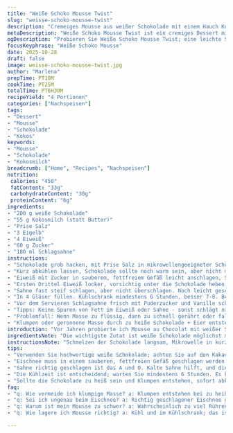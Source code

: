 ```yaml
---
title: "Weiße Schoko Mousse Twist"
slug: "weisse-schoko-mousse-twist"
description: "Cremeiges Mousse aus weißer Schokolade mit einem Hauch Kokosmilch statt Butter. Eier getrennt, Eiweiß steif, Eigelb samt Schokolade vorsichtig vermengt. Sahne luftig geschlagen, untergezogen. Kühlt lange, wird fest, fast wie Pudding. Frische Beeren und selbstgeschlagene Vanillesahne oben drauf. Aromatisch süß, nicht zu schwer, angenehme Textur. Perfekte Technik wichtig, kein Rühren zu viel, sonst fällt alles zusammen. Gesund? Nein, eher Genuss mit Bedacht. Altbewährte Tricks für fluffige Masse, kleine Fehler retten möglich. "
metaDescription: "Weiße Schoko Mousse Twist ist ein cremiges Dessert mit Kokosmilch. Leicht und aromatisch, perfekt für jeden Anlass."
ogDescription: "Probieren Sie Weiße Schoko Mousse Twist; eine leichte Schokoladenmousse mit Kokos, die das Dessert verzaubert."
focusKeyphrase: "Weiße Schoko Mousse"
date: 2025-10-28
draft: false
image: weisse-schoko-mousse-twist.jpg
author: "Marlena"
prepTime: PT10M
cookTime: PT25M
totalTime: PT6H30M
recipeYield: "4 Portionen"
categories: ["Nachspeisen"]
tags:
- "Dessert"
- "Mousse"
- "Schokolade"
- "Kokos"
keywords:
- "Mousse"
- "Schokolade"
- "Kokosmilch"
breadcrumb: ["Home", "Recipes", "Nachspeisen"]
nutrition: 
 calories: "450"
 fatContent: "33g"
 carbohydrateContent: "30g"
 proteinContent: "6g"
ingredients:
- "200 g weiße Schokolade"
- "55 g Kokosmilch (statt Butter)"
- "Prise Salz"
- "3 Eigelb"
- "4 Eiweiß"
- "60 g Zucker"
- "180 ml Schlagsahne"
instructions:
- "Schokolade grob hacken, mit Prise Salz in mikrowellengeeigneter Schüssel in 25 Sekunden Schritten schmelzen, zwischendurch rühren, bis fast flüssig. Nicht zu heiß, sonst Klumpen oder Anbrennen; lieber etwas Temperatur rausnehmen, Schüssel vom Herd nehmen, da Nachwärme reicht. Kokosmilch einrühren - gibt anderen Geschmack, aber schön cremig, nicht fettig wie Butter."
- "Kurz abkühlen lassen, Schokolade sollte noch warm sein, aber nicht mehr hoch erhitzt. Eigelb nacheinander einrühren, viel Geduld, sonst gerinnt es. Wichtig hier: mit Schneebesen langsam arbeiten, homogene Masse entsteht, keine Klümpchen."
- "Eiweiß mit Zucker in sauberem, fettfreiem Gefäß leicht anschlagen, 5-6 Minuten auf mittlerer bis hoher Geschwindigkeit, bis sich weiche Spitzen bilden - fest, aber noch nicht bröckelig. Wenn zu steif, wird später alles trocken und krümelig."
- "Ersten Drittel Eiweiß locker, vorsichtig unter die Schokolade heben mit Silikonspatel, nicht rühren oder schlagen! Luftigkeit bewahren, deswegen nicht zu viel Kraft. Restliches Eiweiß dann wieder in zwei Schritten unterheben. Schokolade wirkt dadurch leichter und voluminöser."
- "Sahne fast steif schlagen, aber nicht überschlagen. Noch leicht geschmeidig, Spitze sollen ziehen, nicht abbrechen. Danach behutsam unter die Schokomasse ziehen, damit Volumen erhalten bleibt."
- "In 4 Gläser füllen. Kühlschrank mindestens 6 Stunden, besser 7-8. Bei zeitiger Vorbereitung ideal zum nächsten Tag. Will das Mousse gut durchgekühlt, dann fest, samtig, nicht wässrig."
- "Vor dem Servieren Schlagsahne frisch mit Puderzucker und Vanille schlagen (ca. 4 Minuten mittlere Geschwindigkeit). Oben drauf und frische Beeren nach Wahl. Himbeeren, Heidelbeeren geben leichte Säure zum süßen Mousse."
- "Tipps: Keine Spuren von Fett im Eiweiß oder Sahne - sonst schlägt nichts auf. Zimmertemperatur Eier helfen. Kokosmilch als Butterersatz klappt gut, bringt exotische Note. Wer Vollfettbutter bevorzugt, einfach tauschen. Bei Schokolade auf weißen Anteil achten, einige Marken enthalten mehr Milch- oder Zuckeranteil, sonst bitter oder zu süß."
- "Problemfall: Wenn Masse zu flüssig, dann zu schnell gerührt oder falsche Reihenfolge. Lieber nochmal in den Kühlschrank, Luft einarbeiten durch sanftes Heben."
- "Klumpen oder geronnene Masse durch zu heiße Schokolade + Eier entstehen, dann abkühlen lassen und zügig kalt schlagen mit Sahne - manchmal rettbar."
introduction: "Vor Jahren probierte ich Mousse au Chocolat mit weißer Schokolade - jedes Mal zu schwer oder bröckelig. Dann die Idee, Butter durch Kokosmilch zu ersetzen, weniger Fett, dabei cremig. Eiweiß richtig fluffig schlagen, gehört zum Geheimnis. Das Rühren vorsichtig, warum? Luftige Struktur. Trennung der Eier sauber, keine Fettspuren erlauben nicht mal eine Spur weniger Volumen. Wer jemals institutionell geschlagene Sahne verwendet, hat verloren – frisch immer. Lange Kühlzeit ist Pflicht, sonst läuft die Masse auseinander, schmeckt mehlig. In der Küche riecht es süßlich, fast vanillig, die weiße Schokolade dominiert, aber nicht zu süß. Kühle weiße Creme trifft auf frische Beeren, spannendes Mundgefühl. Es braucht Geduld, aber das Resultat entschädigt. Nie zu heiß schmelzen, sonst Klumpen. Ein paar Tricks vom Profi – und besser als jedes Fertigprodukt."
ingredientsNote: "Die wichtigste Zutat ist weiße Schokolade möglichst mit hohem Kakaoanteil und wenig Zusatzstoffen – Billigmarken neigen zu zuckeriger, schwerer Textur. Kokosmilch statt Butter bringt eine fruchtige Tiefe, Fett- und Geschmacksträger, die leichter wirken. Eier trennen, unbedingt frisch, Zimmertemperatur meint, kühlschrankkalt macht Eiweiß schwerer zu schlagen. Zucker zu Eiweiß ins Spiel bringt Stabilität, ohne Zucker fallen Spitzen zusammen. Sahne sollte gut gekühlt sein, denn nur kalte Sahne lässt sich fest, aber cremig schlagen. Vanillepulver oder -extrakt für die Sahne, keine künstlichen Aromastoffe. Alternativ Mandel- oder Haselnussmilch kann Kokos ersetzen, aber beeinflusst Geschmack stark. Salz hilft der Schokolade, die Süße zu balancieren – keine Angst vor leichter Prise."
instructionsNote: "Schmelzen der Schokolade langsam, Mikrowelle in kurzen Abständen – Gefahr Überschusshitze. Die Mischung darf nicht heiß kochen, das Ei gerinnt sonst. Rühren Sie gut zwischen den Schritten. Mit dem Eiweiß ist Geduld gefragt. Nicht mit dem Handmixer übertreiben. Vermeiden Sie steife Spitzen, leicht weich ist besser für das Einheben. Beim Zusammenbringen der Komponenten nutzt ein großer Silikonspatel; keine Quirle oder Schneebesen, damit Luftigkeit bleibt. Sahne zuletzt, vorsichtig aber zügig unterziehen, um das Volumen zu erhalten. Kühlen lange, sonst fließt alles auseinander. Mündliche Erfahrung zeigt: Jeder Schritt Auswirkung auf Textur. Dekorieren je nach Saison und Lage; Beeren sind nicht Pflicht, geben aber Frische. Wer es weniger süß will, Zucker reduzieren, macht aber Konsistenz anfälliger."
tips:
- "Verwenden Sie hochwertige weiße Schokolade; achten Sie auf den Kakaoanteil. Zu viel Zucker führt zu einer schweren Textur. Lassen Sie die Schokolade eher warm sein beim Einrühren der Eigelbe. Langsame Bewegung mit dem Schneebesen, das hilft, Klumpen zu vermeiden."
- "Eischnee muss in einem sauberen, fettfreien Gefäß geschlagen werden. Je kühler, desto stabiler. Achten Sie auf weiche Spitzen; zu steif ist nicht ideal. Abkühlen des Eiweisses kann auch helfen – leicht kühl, aber nicht direkt kalt."
- "Sahne richtig geschlagen ist das A und O. Kalte Sahne hilft, und die richtigen Werkzeuge sind wichtig. Keine zu schnellen Bewegungen, um Luftigkeit zu bewahren. Schichtweise subtrahieren und sofort unterziehen, die Masse soll fluffig bleiben."
- "Die Kühlzeit ist entscheidend; warten Sie mindestens 6 Stunden. Es kann nicht oft genug gesagt werden. Eine ungenügende Kühlung führt zu einer fliessenden Masse. Ein Mousse braucht Zeit, und Geduld ist hier notwendig. Wer es beiläufig macht, kann enttäuscht werden."
- "Sollte die Schokolade zu heiß sein und Klumpen entstehen, sofort abkühlen. Sorgfältig vorgehen; manchmal kann ein bisschen Rühren helfen. Es kann auch sein, dass man frische Mischung schnell in den Kühlschrank gibt, um die Konsistenz zu verbessern."
faq:
- "q: Wie vermeide ich klumpige Masse? a: Klumpen entstehen bei zu heißer Schokolade. Lassen Sie alles etwas abkühlen. Wenn das bereits passiert ist, ruhig weiter machen; unter kalter Sahne gut mischen, manchmal funktioniert das."
- "q: Sei ich ungenau beim Eischnee? a: Richtig geschlagener Eischnee gibt Stabilität. Also nicht übertreiben mit dem Mixer; weiche Spitzen sind eher das Ziel. Achten Sie darauf, kein Fett in der Schüssel zu haben."
- "q: Warum ist mein Mousse zu schwer? a: Wahrscheinlich zu viel Rühren oder falsche Reihenfolge bei den Zutaten. Bevor alles schmilzt, auf die Temperatur achten; nicht zu heiß. Luftigkeit geht schnell verloren."
- "q: Wie lagere ich Mousse richtig? a: Kühl und im Kühlschrank; das ist ein Muss. Vermeiden Sie Temperaturwechsel. Können Sie auch für 2 Tage aufbewahren; aber beachten Sie, dass nach ein paar Tagen die Textur variieren könnte."

---
```

